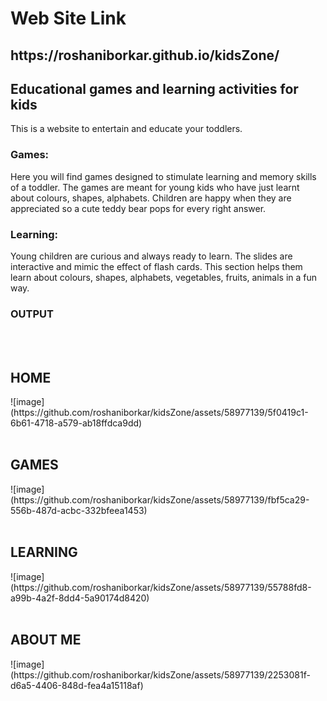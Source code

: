 <h1> Web Site Link</h1> <h2>https://roshaniborkar.github.io/kidsZone/ </h2>
<h2>Educational games and learning activities for kids</h2>
This is a website to entertain and educate your toddlers.

<h3>Games:</h3> Here you will find games designed to stimulate learning and memory skills of a toddler. The games are meant for young kids who have just learnt about colours, shapes, alphabets. Children are happy when they are appreciated so a cute teddy bear pops for every right answer.

<h3>Learning:</h3> Young children are curious and always ready to learn. The slides are interactive and mimic the effect of flash cards. This section helps them learn about colours, shapes, alphabets, vegetables, fruits, animals in a fun way.

<h3>OUTPUT</h3>
<br>
<br>
<h2><b>HOME</b></h2>
![image](https://github.com/roshaniborkar/kidsZone/assets/58977139/5f0419c1-6b61-4718-a579-ab18ffdca9dd)
<br>
<br>
<h2><b>GAMES</b></h2>
![image](https://github.com/roshaniborkar/kidsZone/assets/58977139/fbf5ca29-556b-487d-acbc-332bfeea1453)
<br>
<br>
<h2><b>LEARNING</b></h2>
![image](https://github.com/roshaniborkar/kidsZone/assets/58977139/55788fd8-a99b-4a2f-8dd4-5a90174d8420)
<br>
<br>
<h2><b>ABOUT ME</b></h2>
![image](https://github.com/roshaniborkar/kidsZone/assets/58977139/2253081f-d6a5-4406-848d-fea4a15118af)
